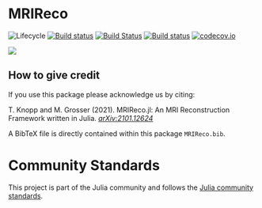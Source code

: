 # MRIReco

![Lifecycle](https://img.shields.io/badge/lifecycle-experimental-orange.svg)<!--
![Lifecycle](https://img.shields.io/badge/lifecycle-maturing-blue.svg)
![Lifecycle](https://img.shields.io/badge/lifecycle-stable-green.svg)
![Lifecycle](https://img.shields.io/badge/lifecycle-retired-orange.svg)
![Lifecycle](https://img.shields.io/badge/lifecycle-archived-red.svg)
![Lifecycle](https://img.shields.io/badge/lifecycle-dormant-blue.svg) -->
[![Build status](https://github.com/tknopp/RegularizedLeastSquares.jl/workflows/CI/badge.svg)](https://github.com/tknopp/RegularizedLeastSquares.jl/actions)
[![Build Status](https://travis-ci.org/MagneticResonanceImaging/MRIReco.jl.svg?branch=master)](https://travis-ci.com/MagneticResonanceImaging/MRIReco.jl)
[![Build status](https://ci.appveyor.com/api/projects/status/cndx45nw2vuayo1j/branch/master?svg=true)](https://ci.appveyor.com/project/tknopp/mrireco-jl/branch/master)
[![codecov.io](http://codecov.io/github/MagneticResonanceImaging/MRIReco.jl/coverage.svg?branch=master)](http://codecov.io/github/MagneticResonanceImaging/MRIReco.jl?branch=master)


[![](https://img.shields.io/badge/docs-latest-blue.svg)](https://magneticresonanceimaging.github.io/MRIReco.jl/latest)

## How to give credit
If you use this package please acknowledge us by citing:

T. Knopp and M. Grosser (2021). MRIReco.jl: An MRI Reconstruction Framework written in Julia. [*arXiv:2101.12624*](https://arxiv.org/abs/2101.12624)
<!--T. Knopp and M. Grosser (2019). MRIReco.jl: An Extensible Open-Source Image Reconstruction Framework written in Julia. *Proc. ISMRM* 2019.  -->

A BibTeX file is directly contained within this package `MRIReco.bib`.

# Community Standards

This project is part of the Julia community and follows the [Julia community standards](https://julialang.org/community/standards/). 

